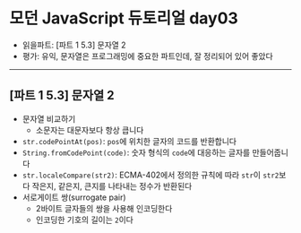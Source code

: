 # 모던 JavaScript 듀토리얼 day03

- 읽을파트: [파트 1 5.3] 문자열 2
- 평가: 유익, 문자열은 프로그래밍에 중요한 파트인데, 잘 정리되어 있어 좋았다

---

## [파트 1 5.3] 문자열 2

- 문자열 비교하기
  - 소문자는 대문자보다 항상 큽니다
- `str.codePointAt(pos)`: `pos`에 위치한 글자의 코드를 반환합니다
- `String.fromCodePoint(code)`: 숫자 형식의 `code`에 대응하는 글자를 만들어줍니다
- `str.localeCompare(str2)`: ECMA-402에서 정의한 규칙에 따라 `str`이 `str2`보다 작은지, 같은지, 큰지를 나타내는 정수가 반환된다
- 서로게이트 쌍(surrogate pair)
  - 2바이트 글자들의 쌍을 사용해 인코딩한다
  - 인코딩한 기호의 길이는 `2`이다
